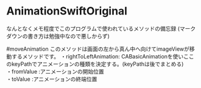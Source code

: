 # AnimationSwiftOriginal
  なんとなくメモ程度でこのプログラムで使われているメソッドの備忘録 (マークダウンの書き方は勉強中なので悪しからず)
  
#moveAnimation
  このメソッドは画面の左から真ん中へ向けてimageViewが移動するメソッドです。
  ・rightToLeftAnimation: CABasicAnimationを使いここのkeyPathでアニメーションの種類を決定する。(keyPathは後でまとめる)  
  ・fromValue           :アニメーションの開始位置  
  ・toValue             :アニメーションの終端位置  
  
